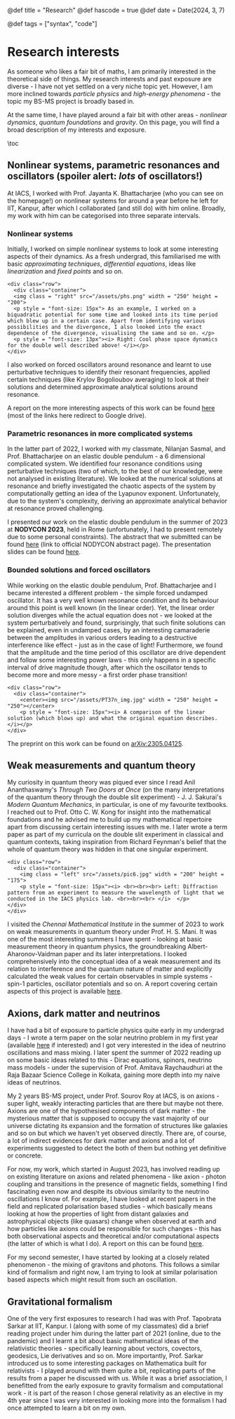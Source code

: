@def title = "Research"
@def hascode = true
@def date = Date(2024, 3, 7)

@def tags = ["syntax", "code"]

# Research interests

As someone who likes a fair bit of maths, I am primarily interested in the theoretical side of things. My research interests and past exposure are diverse - I have not yet settled on a very niche topic yet. However, I am more inclined towards _particle physics_ and _high-energy phenomena_ - the topic my BS-MS project is broadly based in. 

At the same time, I have played around a fair bit with other areas - _nonlinear dynamics_, _quantum foundations_ and _gravity_. On this page, you will find a broad description of my interests and exposure. 

\toc

## Nonlinear systems, parametric resonances and oscillators (spoiler alert: _lots_ of oscillators!)

At IACS, I worked with Prof. Jayanta K. Bhattacharjee (who you can see on the homepage!) on nonlinear systems for around a year before he left for IIT, Kanpur, after which I collaborated (and still do) with him online. Broadly, my work with him can be categorised into three separate intervals. 

### Nonlinear systems

Initially, I worked on simple nonlinear systems to look at some interesting aspects of their dynamics. As a fresh undergrad, this familiarised me with basic _approximating techniques_, _differential equations_, ideas like _linearization_ and _fixed points_ and so on. 

~~~
<div class="row">
  <div class="container">
  <img class = "right" src="/assets/phs.png" width = "250" height = "200">
  <p style = "font-size: 15px"> As an example, I worked on a biquadratic potential for some time and looked into its time period which blew up in a certain case. Apart from identifying various possibilities and the divergence, I also looked into the exact dependence of the divergence, visualising the same and so on. </p>
  <p style = "font-size: 13px"><i> Right: Cool phase space dynamics for the double well described above! </i></p>
</div>
~~~

I also worked on forced oscillators around resonance and learnt to use perturbative techniques to identify their resonant frequencies, applied certain techniques (like Krylov Bogolioubov averaging) to look at their solutions and determined approximate analytical solutions around resonance. 

A report on the more interesting aspects of this work can be found [here](https://drive.google.com/file/d/1s0cYTZZvwxv6wJApdP2BAUXGybRgws1c/view?usp=sharing) (most of the links here redirect to Google drive).

### Parametric resonances in more complicated systems

In the latter part of 2022, I worked with my classmate, Nilanjan Sasmal, and Prof. Bhattacharjee on an elastic double pendulum - a 6 dimensional complicated system. We identified four resonance conditions using perturbative techniques (two of which, to the best of our knowledge, were not analysed in existing literature). We looked at the numerical solutions at resonance and briefly investigated the chaotic aspects of the system by computationally getting an idea of the Lyapunov exponent. Unfortunately, due to the system's complexity, deriving an approximate analytical behavior at resonance proved challenging. 

I presented our work on the elastic double pendulum in the summer of 2023 at **NODYCON 2023**, held in Rome (unfortunately, I had to present remotely due to some personal constraints). The abstract that we submitted can be found [here](https://nodycon.org/2023/papers/192/abstract_submissions/621/view_abstract) (link to official NODYCON abstract page). The presentation slides can be found [here](https://drive.google.com/file/d/1mbIAuIR7-caTrRZmpBVEsR98N7OOSJdQ/view?usp=sharing).

### Bounded solutions and forced oscillators

While working on the elastic double pendulum, Prof. Bhattacharjee and I became interested a different problem - the simple forced undamped oscillator. It has a very well known resonance condition and its behaviour around this point is well known (in the linear order). Yet, the linear order solution diverges while the actual equation does not - we looked at the system perturbatively and found, surprisingly, that such finite solutions can be explained, even in undamped cases, by an interesting camaraderie between the amplitudes in various orders leading to a destructive interference like effect - just as in the case of light! Furthermore, we found that the amplitude and the time period of this oscillator are drive dependent and follow some interesting power laws - this only happens in a specific interval of drive magnitude though, after which the oscillator tends to become more and more messy - a first order phase transition!

~~~
<div class="row">
  <div class="container">
    <center><img src="/assets/PT37n_img.jpg" width = "250" height = "250"></center>
    <p style = "font-size: 15px"><i> A comparison of the linear solution (which blows up) and what the original equation describes. </i></p>
</div>
~~~

The preprint on this work can be found on [arXiv:2305.04125](https://arxiv.org/abs/2305.04125).

## Weak measurements and quantum theory

My curiosity in quantum theory was piqued ever since I read Anil Ananthaswamy's _Through Two Doors at Once_ (on the many interpretations of the quantum theory through the double slit experiment) - J. J. Sakurai's _Modern Quantum Mechanics_, in particular, is one of my favourite textbooks. I reached out to Prof. Otto C. W. Kong for insight into the mathematical foundations and he advised me to build up my mathematical repertoire apart from discussing certain interesting issues with me. I later wrote a term paper as part of my curricula on the double slit experiment in classical and quantum contexts, taking inspiration from Richard Feynman's belief that the whole of quantum theory was hidden in that one singular experiment.

~~~
<div class="row">
  <div class="container">
    <img class = "left" src="/assets/pic6.jpg" width = "200" height = "175">
    <p style = "font-size: 15px"><i> <br><br><br> Left: Diffraction pattern from an experiment to measure the wavelength of light that we conducted in the IACS physics lab. <br><br><br> </i>  </p>
</div>
</div>
~~~

I visited the _Chennai Mathematical Institute_ in the summer of 2023 to work on weak measurements in quantum theory under Prof. H. S. Mani. It was one of the most interesting summers I have spent - looking at basic measurement theory in quantum physics, the groundbreaking Albert-Aharonov-Vaidman paper and its later interpretations. I looked comprehensively into the conceptual idea of a weak measurement and its relation to interference and the quantum nature of matter and explicitly calculated the weak values for certain observables in simple systems - spin-1 particles, oscillator potentials and so on. A report covering certain aspects of this project is available [here](https://drive.google.com/file/d/1HJdwubqbF81JADzQ5HN3f-iTtnlY1klo/view?usp=sharing).

## Axions, dark matter and neutrinos 

I have had a bit of exposure to particle physics quite early in my undergrad days - I wrote a term paper on the solar neutrino problem in my first year (available [here](https://drive.google.com/file/d/1s0cYTZZvwxv6wJApdP2BAUXGybRgws1c/view?usp=sharing) if interested) and I got very interested in the idea of neutrino oscillations and mass mixing. I later spent the summer of 2022 reading up on some basic ideas related to this - Dirac equations, spinors, neutrino mass models - under the supervision of Prof. Amitava Raychaudhuri at the Raja Bazaar Science College in Kolkata, gaining more depth into my naive ideas of neutrinos. 

My 2 years BS-MS project, under Prof. Sourov Roy at IACS, is on axions - super light, weakly interacting particles that are there but maybe not there. Axions are one of the hypothesised components of dark matter - the mysterious matter that is supposed to occupy the vast majority of our universe dictating its expansion and the formation of structures like galaxies and so on but which we haven't yet observed directly. There are, of course, a lot of indirect evidences for dark matter and axions and a lot of experiments suggested to detect the both of them but nothing yet definitive or concrete. 

For now, my work, which started in August 2023, has involved reading up on existing literature on axions and related phenomena - like axion - photon coupling and transitions in the presence of magnetic fields, something I find fascinating even now and despite its obvious similarity to the neutrino oscillations I know of. For example, I have looked at recent papers in the field and replicated polarisation based studies - which basically means looking at how the properties of light from distant galaxies and astrophysical objects (like quasars) change when observed at earth and how particles like axions could be responsible for such changes - this has both observational aspects and theoretical and/or computational aspects (the latter of which is what I do). A report on this can be found [here](https://drive.google.com/file/d/1Mvn49nclGL092knNy2W4bLjMpHHaebw9/view?usp=sharing).

For my second semester, I have started by looking at a closely related phenomenon - the mixing of gravitons and photons. This follows a similar kind of formalism and right now, I am trying to look at similar polarisation based aspects which might result from such an oscillation. 

## Gravitational formalism

One of the very first exposures to research I had was with Prof. Tapobrata Sarkar at IIT, Kanpur. I (along with some of my classmates) did a brief reading project under him during the latter part of 2021 (online, due to the pandemic) and I learnt a bit about basic mathematical ideas of the relativistic theories - specifically learning about vectors, covectors, geodesics, Lie derivatives and so on. More importantly, Prof. Sarkar introduced us to some interesting packages on Mathematica built for relativists - I played around with them quite a bit, replicating parts of the results from a paper he discussed with us. While it was a brief association, I benefitted from the early exposure to gravity formalism and computational work - it is part of the reason I chose general relativity as an elective in my 4th year since I was very interested in looking more into the formalism I had once attempted to learn a bit on my own.
